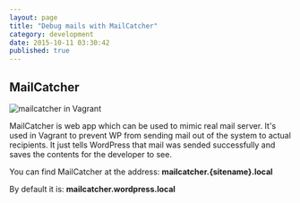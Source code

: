 ```yaml
---
layout: page
title: "Debug mails with MailCatcher"
category: development
date: 2015-10-11 03:30:42
published: true
---
```


## MailCatcher
![mailcatcher in Vagrant]({{site.baseurl}}/images/mailcatcher-example.png)

MailCatcher is web app which can be used to mimic real mail server. It's used in Vagrant to prevent WP from sending mail out of the system to actual recipients. It just tells WordPress that mail was sended successfully and saves the contents for the developer to see.

You can find MailCatcher at the address: **mailcatcher.{sitename}.local**

By default it is: **mailcatcher.wordpress.local**
